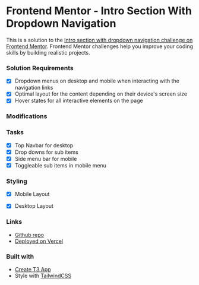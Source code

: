 # Frontend Mentor - Intro Section With Dropdown Navigation

This is a solution to the [Intro section with dropdown navigation challenge on Frontend Mentor](https://www.frontendmentor.io/challenges/intro-section-with-dropdown-navigation-ryaPetHE5). Frontend Mentor challenges help you improve your coding skills by building realistic projects. 


### Solution Requirements
- [x] Dropdown menus on desktop and mobile when interacting with the navigation links
- [x] Optimal layout for the content depending on their device's screen size
- [x] Hover states for all interactive elements on the page

### Modifications

### Tasks
- [x] Top Navbar for desktop
- [x] Drop downs for sub items
- [x] Side menu bar for mobile
- [x] Toggleable sub items in mobile menu

### Styling
- [x] Mobile Layout
- [X] Desktop Layout


### Links

- [Github repo](https://github.com/Pakkerman/introSectionWithDropdownNavigation)
- [Deployed on Vercel](https://intro-section-with-dropdown-navigation-vert.vercel.app/)

### Built with

- [Create T3 App](https://create.t3.gg/)
- Style with [TailwindCSS](https://tailwindcss.com/)


